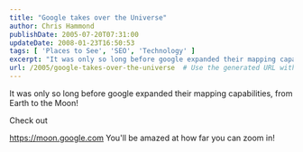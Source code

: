 ```yaml
---
title: "Google takes over the Universe"
author: Chris Hammond
publishDate: 2005-07-20T07:31:00
updateDate: 2008-01-23T16:50:53
tags: [ 'Places to See', 'SEO', 'Technology' ]
excerpt: "It was only so long before google expanded their mapping capabilities, from Earth to the Moon! Check out  https://moon.google.com You'll be amazed at how far you can zoom..."
url: /2005/google-takes-over-the-universe  # Use the generated URL with year
---
```

<P>It was only so long before google expanded their mapping capabilities, from Earth to the Moon!</P> <P>Check out </P> <P><A href="https://moon.google.com">https://moon.google.com</A> You'll be amazed at how far you can zoom in!</P>
